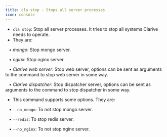 ```yaml
---
title: cla stop - Stops all server processes
icon: console
---
```

* `cla stop`: Stop all server processes. It tries to stop all systems Clarive needs to operate. 
* They are: <br />

&nbsp; &nbsp;• *mongo*: Stop mongo server.  <br />

&nbsp; &nbsp;• *nginx*: Stop nginx server.  <br />

&nbsp; &nbsp;• *Clarive web server*: Stop web server, options can be sent as arguments to the command to stop web server in some way.  <br />

&nbsp; &nbsp;• *Clarive dispatcher*: Stop dispatcher server, options can be sent as arguments to the command to stop dispatcher in some way. <br />

* This command supports some options. They are: <br />

&nbsp; &nbsp;• `--no_mongo`: To not stop mongo server. <br />

&nbsp; &nbsp;• `--redis`: To stop redis server. <br />

&nbsp; &nbsp;• `--no_nginx`: To not stop nginx server.

